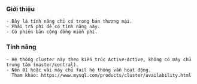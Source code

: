### Giới thiệu
    - Đây là tính năng chỉ có trong bản thương mại.
    - Phải trả phí để có tính năng này.
    - Có phiên bản cộng đồng miễn phí.

### Tính năng
    - Hệ thống cluster này theo kiến trúc Active-Active, không có máy chủ trung tâm (master/central).
    - Nên 01 hoặc vài máy chủ fail hệ thống vẫn hoạt động.
      Tham khảo: https://www.mysql.com/products/cluster/availability.html